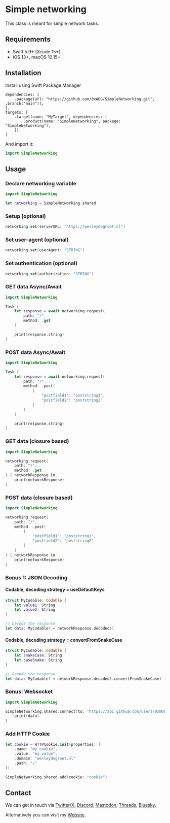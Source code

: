 # Simple networking

This class is meant for simple network tasks.

## Requirements

- Swift 5.9+ (Xcode 15+)
- iOS 13+, macOS 10.15+

## Installation

Install using Swift Package Manager

```
dependencies: [
    .package(url: "https://github.com/0xWDG/SimpleNetworking.git", .branch("main")),
],
targets: [
    .target(name: "MyTarget", dependencies: [
        .product(name: "SimpleNetworking", package: "SimpleNetworking"),
    ]),
]
```

And import it:
```swift
import SimpleNetworking
```

## Usage

### Declare networking variable
```swift
import SimpleNetworking

let networking = SimpleNetworking.shared
```

### Setup (optional)
```swift
networking.set(serverURL: "https://wesleydegroot.nl")
```

### Set user-agent (optional)
```swift
networking.set(userAgent: "STRING")
```

### Set authentication (optional)
```swift
networking.set(authorization: "STRING")
```

### GET data Async/Await
```swift
import SimpleNetworking

Task {
    let response = await networking.request(
        path: "/", 
        method: .get
    )

    print(response.string)
}
```

### POST data Async/Await
```swift
import SimpleNetworking

Task {
    let response = await networking.request(
        path: "/", 
        method: .post(
            [
                "postfield1": "poststring1",
                "postfield2": "poststring2"
            ]
        )
    )

    print(response.string)
}
```

### GET data (closure based)
```swift
import SimpleNetworking

networking.request(
    path: "/", 
    method: .get
) { networkResponse in
    print(networkResponse)
}
```

### POST data (closure based)
```swift
import SimpleNetworking

networking.request(
    path: "/",
    method: .post(
        [
            "postfield1": "poststring1",
            "postfield2": "poststring2"
        ]
    )
) { networkResponse in
    print(networkResponse)
}
```

### Bonus 1: JSON Decoding
#### Codable, decoding strategy = useDefaultKeys
```swift
struct MyCodable: Codable {
    let value1: String
    let value2: String
}

// Decode the response
let data: MyCodable? = networkResponse.decoded()
```

#### Codable, decoding strategy = convertFromSnakeCase
```swift
struct MyCodable: Codable {
    let snakeCase: String
    let caseSnake: String
}

// Decode the response
let data: MyCodable? = networkResponse.decoded(.convertFromSnakeCase)
```

### Bonus: Websocket
```swift
import SimpleNetworking

SimpleNetworking.shared.connect(to: "https://api.github.com/users/0xWDG") { data in
    print(data)
}
```

### Add HTTP Cookie
```swift
let cookie = HTTPCookie.init(properties: [
    .name: "my cookie",
    .value: "my value",
    .domain: "wesleydegroot.nl"
    .path: "/"
])

SimpleNetworking.shared.add(cookie: "cookie")
```

## Contact

We can get in touch via [Twitter/X](https://twitter.com/0xWDG), [Discord](https://discordapp.com/users/918438083861573692), [Mastodon](https://iosdev.space/@0xWDG), [Threads](http://threads.net/@0xwdg), [Bluesky](https://bsky.app/profile/0xwdg.bsky.social).

Alternatively you can visit my [Website](https://wesleydegroot.nl).
